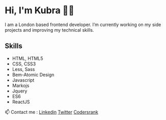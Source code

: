 # Hi, I'm Kubra 👋🏽

I am a London based frontend developer. I’m currently working on my side projects and improving my technical skills.

## Skills
* HTML, HTML5
* CSS, CSS3
* Less, Sass
* Bem-Atomic Design
* Javascript
* Markojs
* Jquery
* ES6
* ReactJS

📫 Contact me : [Linkedin](https://www.linkedin.com/in/kubraglr/) [Twitter](https://twitter.com/kubragulr) [Codersrank](https://profile.codersrank.io/user/kubraguler)
